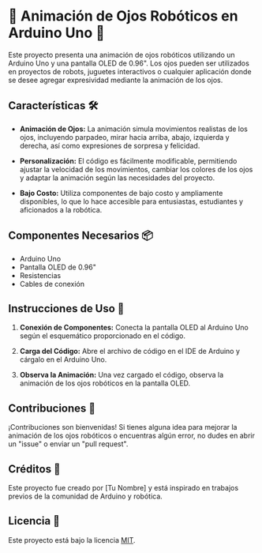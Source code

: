 # 🤖 Animación de Ojos Robóticos en Arduino Uno 🎨

Este proyecto presenta una animación de ojos robóticos utilizando un Arduino Uno y una pantalla OLED de 0.96". Los ojos pueden ser utilizados en proyectos de robots, juguetes interactivos o cualquier aplicación donde se desee agregar expresividad mediante la animación de los ojos.

## Características 🛠️

- **Animación de Ojos:** La animación simula movimientos realistas de los ojos, incluyendo parpadeo, mirar hacia arriba, abajo, izquierda y derecha, así como expresiones de sorpresa y felicidad.

- **Personalización:** El código es fácilmente modificable, permitiendo ajustar la velocidad de los movimientos, cambiar los colores de los ojos y adaptar la animación según las necesidades del proyecto.

- **Bajo Costo:** Utiliza componentes de bajo costo y ampliamente disponibles, lo que lo hace accesible para entusiastas, estudiantes y aficionados a la robótica.

## Componentes Necesarios 📦

- Arduino Uno
- Pantalla OLED de 0.96"
- Resistencias
- Cables de conexión

## Instrucciones de Uso 📝

1. **Conexión de Componentes:** Conecta la pantalla OLED al Arduino Uno según el esquemático proporcionado en el código.
  
2. **Carga del Código:** Abre el archivo de código en el IDE de Arduino y cárgalo en el Arduino Uno.

3. **Observa la Animación:** Una vez cargado el código, observa la animación de los ojos robóticos en la pantalla OLED.

## Contribuciones 🚀

¡Contribuciones son bienvenidas! Si tienes alguna idea para mejorar la animación de los ojos robóticos o encuentras algún error, no dudes en abrir un "issue" o enviar un "pull request".

## Créditos 🙌

Este proyecto fue creado por [Tu Nombre] y está inspirado en trabajos previos de la comunidad de Arduino y robótica.

## Licencia 📝

Este proyecto está bajo la licencia [MIT](LICENSE).

